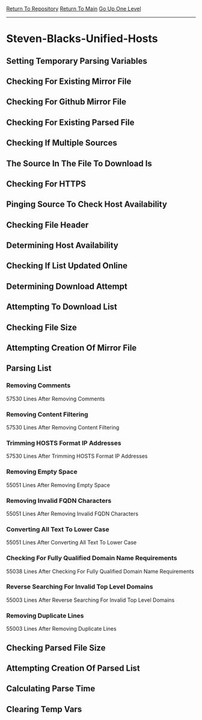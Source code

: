 [Return To Repository](https://github.com/deathbybandaid/piholeparser/)
[Return To Main](https://github.com/deathbybandaid/piholeparser/blob/master/RecentRunLogs/Mainlog.md)
[Go Up One Level](https://github.com/deathbybandaid/piholeparser/blob/master/RecentRunLogs/TopLevelScripts/30-Processing-External-Blacklists.md)
____________________________________
# Steven-Blacks-Unified-Hosts
## Setting Temporary Parsing Variables
## Checking For Existing Mirror File
## Checking For Github Mirror File
## Checking For Existing Parsed File
## Checking If Multiple Sources
## The Source In The File To Download Is
## Checking For HTTPS
## Pinging Source To Check Host Availability
## Checking File Header
## Determining Host Availability
## Checking If List Updated Online
## Determining Download Attempt
## Attempting To Download List
## Checking File Size
## Attempting Creation Of Mirror File
## Parsing List
### Removing Comments
57530 Lines After Removing Comments
### Removing Content Filtering
57530 Lines After Removing Content Filtering
### Trimming HOSTS Format IP Addresses
57530 Lines After Trimming HOSTS Format IP Addresses
### Removing Empty Space
55051 Lines After Removing Empty Space
### Removing Invalid FQDN Characters
55051 Lines After Removing Invalid FQDN Characters
### Converting All Text To Lower Case
55051 Lines After Converting All Text To Lower Case
### Checking For Fully Qualified Domain Name Requirements
55038 Lines After Checking For Fully Qualified Domain Name Requirements
### Reverse Searching For Invalid Top Level Domains
55003 Lines After Reverse Searching For Invalid Top Level Domains
### Removing Duplicate Lines
55003 Lines After Removing Duplicate Lines
## Checking Parsed File Size
## Attempting Creation Of Parsed List
## Calculating Parse Time
## Clearing Temp Vars
